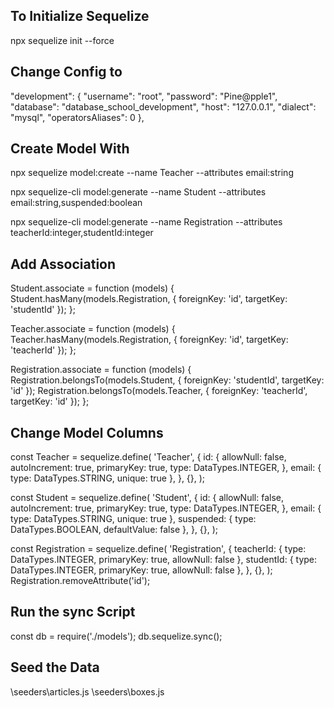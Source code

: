 ## To Initialize Sequelize

npx sequelize init --force

## Change Config to

"development": {
"username": "root",
"password": "Pine@pple1",
"database": "database_school_development",
"host": "127.0.0.1",
"dialect": "mysql",
"operatorsAliases": 0
},

## Create Model With

npx sequelize model:create --name Teacher --attributes email:string

npx sequelize-cli model:generate --name Student --attributes email:string,suspended:boolean

npx sequelize-cli model:generate --name Registration --attributes teacherId:integer,studentId:integer

## Add Association

Student.associate = function (models) {
Student.hasMany(models.Registration, { foreignKey: 'id', targetKey: 'studentId' });
};

Teacher.associate = function (models) {
Teacher.hasMany(models.Registration, { foreignKey: 'id', targetKey: 'teacherId' });
};

Registration.associate = function (models) {
Registration.belongsTo(models.Student, { foreignKey: 'studentId', targetKey: 'id' });
Registration.belongsTo(models.Teacher, { foreignKey: 'teacherId', targetKey: 'id' });
};

## Change Model Columns

const Teacher = sequelize.define(
'Teacher',
{
id: {
allowNull: false,
autoIncrement: true,
primaryKey: true,
type: DataTypes.INTEGER,
},
email: { type: DataTypes.STRING, unique: true },
},
{},
);

const Student = sequelize.define(
'Student',
{
id: {
allowNull: false,
autoIncrement: true,
primaryKey: true,
type: DataTypes.INTEGER,
},
email: { type: DataTypes.STRING, unique: true },
suspended: { type: DataTypes.BOOLEAN, defaultValue: false },
},
{},
);

const Registration = sequelize.define(
'Registration',
{
teacherId: { type: DataTypes.INTEGER, primaryKey: true, allowNull: false },
studentId: { type: DataTypes.INTEGER, primaryKey: true, allowNull: false },
},
{},
);
Registration.removeAttribute('id');

## Run the sync Script

const db = require('./models');
db.sequelize.sync();

## Seed the Data

\seeders\articles.js
\seeders\boxes.js
